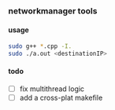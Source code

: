 ### networkmanager tools

#### usage
```bash
sudo g++ *.cpp -I.
sudo ./a.out <destinationIP>
```

#### todo
- [ ] fix multithread logic
- [ ] add a cross-plat makefile